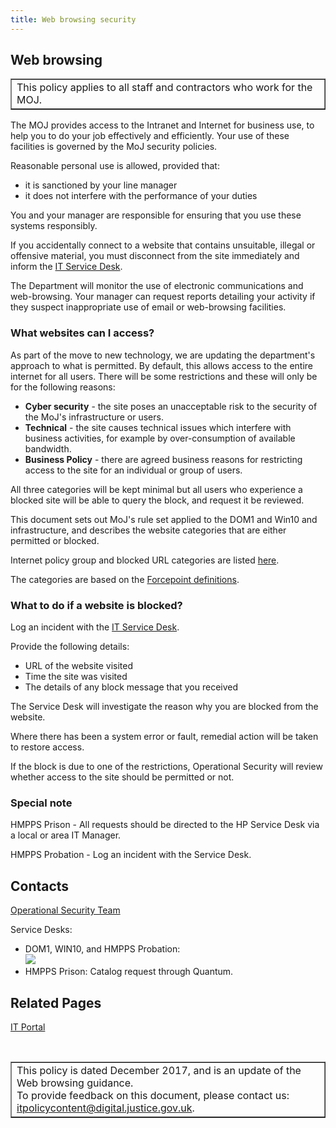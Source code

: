 ```yaml
---
title: Web browsing security
---
```


## Web browsing

<table border='1'>
<tr valign='top'>
<td>This policy applies to all staff and contractors who work for the MOJ.</td>
</tr>
</table>

The MOJ provides access to the Intranet and Internet for business use, to help you to do your job effectively and efficiently. Your use of these facilities is governed by the MoJ security policies.

Reasonable personal use is allowed, provided that:

- it is sanctioned by your line manager
- it does not interfere with the performance of your duties

You and your manager are responsible for ensuring that you use these systems responsibly.

If you accidentally connect to a website that contains unsuitable, illegal or offensive material, you must disconnect from the site immediately and inform the [IT Service Desk](mailto:ITservicedesk@justice.gsi.gov.uk).

The Department will monitor the use of electronic communications and web-browsing. Your manager can request reports detailing your activity if they suspect inappropriate use of email or web-browsing facilities.

### What websites can I access?

As part of the move to new technology, we are updating the department's approach to what is permitted. By default, this allows access to the entire internet for all users. There will be some restrictions and these will only be for the following reasons:

- **Cyber security** - the site poses an unacceptable risk to the security of the MoJ's infrastructure or users.
- **Technical** - the site causes technical issues which interfere with business activities, for example by over-consumption of available bandwidth.
- **Business Policy** - there are agreed business reasons for restricting access to the site for an individual or group of users.

All three categories will be kept minimal but all users who experience a blocked site will be able to query the block, and request it be reviewed.

This document sets out MoJ's rule set applied to the DOM1 and Win10 and infrastructure, and describes the website categories that are either permitted or blocked.

Internet policy group and blocked URL categories are listed [here](https://intranet.justice.gov.uk/guidance/security/it-computer-security/web-browsing-security-policy-profiles/).

The categories are based on the [Forcepoint definitions](https://www.forcepoint.com/master-database-url-categories).

### What to do if a website is blocked?

Log an incident with the [IT Service Desk](mailto:itservicedesk@justice.gsi.gov.uk).

Provide the following details:

- URL of the website visited
- Time the site was visited
- The details of any block message that you received

The Service Desk will investigate the reason why you are blocked from the website.

Where there has been a system error or fault, remedial action will be taken to restore access.

If the block is due to one of the restrictions, Operational Security will review whether access to the site should be permitted or not.

### Special note

HMPPS Prison - All requests should be directed to the HP Service Desk via a local or area IT Manager.

HMPPS Probation - Log an incident with the Service Desk.

## Contacts

[Operational Security Team](mailto:OperationalSecurityTeam@justice.gsi.gov.uk)

Service Desks:

<ul>
<li>DOM1, WIN10, and HMPPS Probation:<br/><img src="https://intranet.justice.gov.uk/app/uploads/2017/12/74015bc20bb1c38fb4249c4ef6d3cfed.gif">&nbsp;</li>
<li>HMPPS Prison: Catalog request through Quantum.</li>
</ul>

## Related Pages

[IT Portal](https://intranet.justice.gov.uk/guidance-and-support/it-services/it-portal/)

<p>&nbsp;</p>

<table border='1'>
<tr valign='top'>
<td>This policy is dated December 2017, and is an update of the Web browsing guidance.<br/>
To provide feedback on this document, please contact us: <a href="mailto:itpolicycontent@digital.justice.gov.uk?subject=web-browsing">itpolicycontent@digital.justice.gov.uk</a>.</td>
</tr>
</table>
